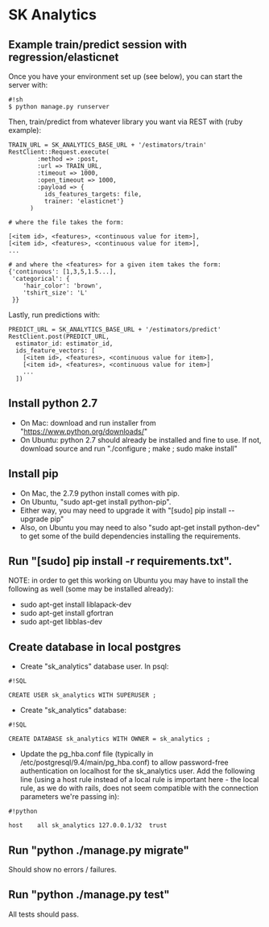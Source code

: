 # SK Analytics

## Example train/predict session with regression/elasticnet
Once you have your environment set up (see below), you can start the server with:

```
#!sh
$ python manage.py runserver

```
Then, train/predict from whatever library you want via REST with (ruby example):

```
TRAIN_URL = SK_ANALYTICS_BASE_URL + '/estimators/train'
RestClient::Request.execute(
        :method => :post,
        :url => TRAIN_URL,
        :timeout => 1000,
        :open_timeout => 1000,
        :payload => {
          ids_features_targets: file,
          trainer: 'elasticnet'}
      )

# where the file takes the form:

[<item id>, <features>, <continuous value for item>],
[<item id>, <features>, <continuous value for item>],
...

# and where the <features> for a given item takes the form:
{'continuous': [1,3,5,1.5...],
 'categorical': {
    'hair_color': 'brown',
    'tshirt_size': 'L'
 }}

```

Lastly, run predictions with:

```
PREDICT_URL = SK_ANALYTICS_BASE_URL + '/estimators/predict'
RestClient.post(PREDICT_URL,
  estimator_id: estimator_id,
  ids_feature_vectors: [
    [<item id>, <features>, <continuous value for item>],
    [<item id>, <features>, <continuous value for item>]
    ...
  ])

```

## Install python 2.7

* On Mac: download and run installer from "https://www.python.org/downloads/"
* On Ubuntu: python 2.7 should already be installed and fine to use. If not, download source and run "./configure ; make ; sudo make install"

## Install pip

* On Mac, the 2.7.9 python install comes with pip.
* On Ubuntu, "sudo apt-get install python-pip".
* Either way, you may need to upgrade it with "[sudo] pip install --upgrade pip"
* Also, on Ubuntu you may need to also "sudo apt-get install python-dev" to get some of the build dependencies installing the requirements.

## Run "[sudo] pip install -r requirements.txt". 
NOTE: in order to get this working on Ubuntu you may have to install the following as well (some may be installed already):

* sudo apt-get install liblapack-dev
* sudo apt-get install gfortran
* sudo apt-get libblas-dev

## Create database in local postgres

* Create "sk_analytics" database user. In psql:
```
#!SQL

CREATE USER sk_analytics WITH SUPERUSER ;

```

* Create "sk_analytics" database:
```
#!SQL

CREATE DATABASE sk_analytics WITH OWNER = sk_analytics ;

```

* Update the pg_hba.conf file (typically in /etc/postgresql/9.4/main/pg_hba.conf) to allow password-free authentication on localhost for the sk_analytics user. Add the following line (using a host rule instead of a local rule is important here - the local rule, as we do with rails, does not seem compatible with the connection parameters we're passing in):

```
#!python

host    all sk_analytics 127.0.0.1/32  trust

```

## Run "python ./manage.py migrate"
Should show no errors / failures.

## Run "python ./manage.py test"
All tests should pass.
